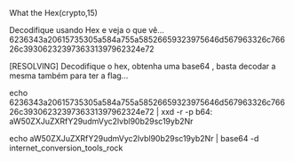 What the Hex(crypto,15)

Decodifique usando Hex e veja o que vê... 
6236343a20615735305a584a755a58526659323975646d567963326c76626c3930623239736331397962324e72

[RESOLVING]
Decodifique o hex, obtenha uma base64 , basta decodar a mesma também para ter a flag...

echo 6236343a20615735305a584a755a58526659323975646d567963326c76626c3930623239736331397962324e72 | xxd -r -p
b64: aW50ZXJuZXRfY29udmVyc2lvbl90b29sc19yb2Nr

echo aW50ZXJuZXRfY29udmVyc2lvbl90b29sc19yb2Nr | base64 -d
internet_conversion_tools_rock
